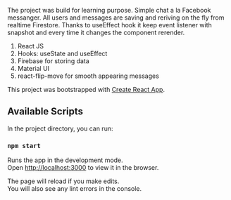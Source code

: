 The project was build for learning purpose. Simple chat a la Facebook messanger. All users and messages are saving and reriving on the fly from realtime Firestore. Thanks to useEffect hook it keep event listener with snapshot and every time it changes the component rerender. 

1. React JS
2. Hooks: useState and useEffect
3. Firebase for storing data
4. Material UI
5. react-flip-move for smooth appearing messages



This project was bootstrapped with [Create React App](https://github.com/facebook/create-react-app).

## Available Scripts

In the project directory, you can run:

### `npm start`

Runs the app in the development mode.<br />
Open [http://localhost:3000](http://localhost:3000) to view it in the browser.

The page will reload if you make edits.<br />
You will also see any lint errors in the console.

